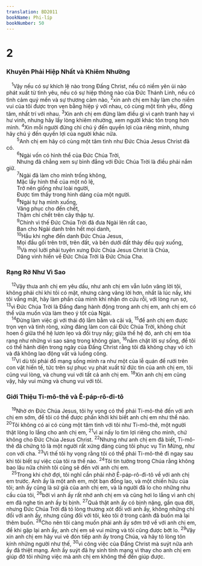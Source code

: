 ```yaml
---
translation: BD2011
bookName: Phi-líp 
bookNumber: 50
---
```


<div class="title"><h1>2</h1><h3>Khuyên Phải Hiệp Nhất và Khiêm Nhường</h3></div>
<span class="verse phi_2_1"> <sup>1</sup>Vậy nếu có sự khích lệ nào trong Ðấng Christ, nếu có niềm yên ủi nào phát xuất từ tình yêu, nếu có sự hiệp thông nào của Ðức Thánh Linh, nếu có tình cảm quý mến và sự thương cảm nào, </span>
<span class="verse phi_2_2"><sup>2</sup>xin anh chị em hãy làm cho niềm vui của tôi được trọn vẹn bằng hiệp ý với nhau, có cùng một tình yêu, đồng tâm, nhất trí với nhau. </span>
<span class="verse phi_2_3"><sup>3</sup>Xin anh chị em đừng làm điều gì vì cạnh tranh hay vì hư vinh, nhưng hãy lấy lòng khiêm nhường, xem người khác tôn trọng hơn mình. </span>
<span class="verse phi_2_4"><sup>4</sup>Xin mỗi người đừng chỉ chú ý đến quyền lợi của riêng mình, nhưng hãy chú ý đến quyền lợi của người khác nữa.<br/></span>
<span class="verse phi_2_5">  <sup>5</sup>Anh chị em hãy có cùng một tâm tình như Ðức Chúa Jesus Christ đã có.<br/></span>
<span class="verse phi_2_6">  <sup>6</sup>Ngài vốn có hình thể của Ðức Chúa Trời, <br/>  Nhưng đã chẳng xem sự bình đẳng với Ðức Chúa Trời là điều phải nắm giữ. <br/></span>
<span class="verse phi_2_7">  <sup>7</sup>Ngài đã làm cho mình trống không, <br/>  Mặc lấy hình thể của một nô lệ,<br/>  Trở nên giống như loài người, <br/>  Ðược tìm thấy trong hình dáng của một người.<br/></span>
<span class="verse phi_2_8">  <sup>8</sup>Ngài tự hạ mình xuống, <br/>  Vâng phục cho đến chết, <br/>  Thậm chí chết trên cây thập tự. <br/></span>
<span class="verse phi_2_9">  <sup>9</sup>Chính vì thế Ðức Chúa Trời đã đưa Ngài lên rất cao, <br/>  Ban cho Ngài danh trên hết mọi danh, <br/></span>
<span class="verse phi_2_10">  <sup>10</sup>Hầu khi nghe đến danh Ðức Chúa Jesus, <br/>  Mọi đầu gối trên trời, trên đất, và bên dưới đất thảy đều quỳ xuống, <br/></span>
<span class="verse phi_2_11">  <sup>11</sup>Và mọi lưỡi phải tuyên xưng Ðức Chúa Jesus Christ là Chúa, <br/>  Dâng vinh hiển về Ðức Chúa Trời là Đức Chúa Cha.<br/></span>
<div class="title"><h3>Rạng Rỡ Như Vì Sao</h3></div>
<span class="verse phi_2_12"> <sup>12</sup>Vậy thưa anh chị em yêu dấu, như anh chị em vẫn luôn vâng lời tôi, không phải chỉ khi tôi có mặt, nhưng càng vâng lời hơn, nhất là lúc nầy, khi tôi vắng mặt, hãy làm phần của mình khi nhận ơn cứu rỗi, với lòng run sợ, </span>
<span class="verse phi_2_13"><sup>13</sup>vì Ðức Chúa Trời là Ðấng đang hành động trong anh chị em, anh chị em có thể vừa muốn vừa làm theo ý tốt của Ngài.<br/></span>
<span class="verse phi_2_14"> <sup>14</sup>Ðừng làm việc gì với thái độ lằm bằm và cãi vã, </span>
<span class="verse phi_2_15"><sup>15</sup>để anh chị em được trọn vẹn và tinh ròng, xứng đáng làm con cái Ðức Chúa Trời, không chút hoen ố giữa thế hệ lươn lẹo và đồi trụy nầy; giữa thế hệ đó, anh chị em tỏa rạng như những vì sao sáng trong không gian, </span>
<span class="verse phi_2_16"><sup>16</sup>nắm chặt lời sự sống, để tôi có thể hãnh diện trong ngày của Ðấng Christ rằng tôi đã không chạy vô ích và đã không lao động vất vả luống công.<br/></span>
<span class="verse phi_2_17"> <sup>17</sup>Ví dù tôi phải đổ mạng sống mình ra như một của lễ quán để rưới trên con vật hiến tế, tức trên sự phục vụ phát xuất từ đức tin của anh chị em, tôi cũng vui lòng, và chung vui với tất cả anh chị em. </span>
<span class="verse phi_2_18"><sup>18</sup>Xin anh chị em cũng vậy, hãy vui mừng và chung vui với tôi.<br/></span>
<div class="title"><h3>Giới Thiệu Ti-mô-thê và Ê-páp-rô-đi-tô</h3></div>
<span class="verse phi_2_19"> <sup>19</sup>Nhờ ơn Ðức Chúa Jesus, tôi hy vọng có thể phái Ti-mô-thê đến với anh chị em sớm, để tôi có thể được phấn khởi khi biết anh chị em như thể nào. </span>
<span class="verse phi_2_20"><sup>20</sup>Tôi không có ai có cùng một tâm tình với tôi như Ti-mô-thê, một người thật lòng lo lắng cho anh chị em, </span>
<span class="verse phi_2_21"><sup>21</sup>vì ai nấy lo tìm lợi riêng cho mình, chứ không cho Ðức Chúa Jesus Christ. </span>
<span class="verse phi_2_22"><sup>22</sup>Nhưng như anh chị em đã biết, Ti-mô-thê đã chứng tỏ là một người rất xứng đáng cùng tôi phục vụ Tin Mừng, như con với cha. </span>
<span class="verse phi_2_23"><sup>23</sup>Vì thế tôi hy vọng rằng tôi có thể phái Ti-mô-thê đi ngay sau khi tôi biết sự việc của tôi ra thế nào. </span>
<span class="verse phi_2_24"><sup>24</sup>Tôi tin tưởng trong Chúa rằng không bao lâu nữa chính tôi cũng sẽ đến với anh chị em. <br/></span>
<span class="verse phi_2_25"> <sup>25</sup>Trong khi chờ đợi, tôi nghĩ cần phải nhờ Ê-páp-rô-đi-tô về với anh chị em trước. Anh ấy là một anh em, một bạn đồng lao, và một chiến hữu của tôi; anh ấy cũng là sứ giả của anh chị em, và là người đã lo cho những nhu cầu của tôi, </span>
<span class="verse phi_2_26"><sup>26</sup>bởi vì anh ấy rất nhớ anh chị em và cũng hơi lo lắng vì anh chị em đã nghe tin anh ấy bị bịnh. </span>
<span class="verse phi_2_27"><sup>27</sup>Quả thật anh ấy có bịnh nặng, gần qua đời, nhưng Ðức Chúa Trời đã tỏ lòng thương xót đối với anh ấy, không những chỉ đối với anh ấy, nhưng cũng đối với tôi, kẻo tôi ở trong cảnh đã buồn mà lại thêm buồn. </span>
<span class="verse phi_2_28"><sup>28</sup>Cho nên tôi càng muốn phái anh ấy sớm trở về với anh chị em, để khi gặp lại anh ấy, anh chị em sẽ vui mừng và tôi cũng được bớt lo. </span>
<span class="verse phi_2_29"><sup>29</sup>Vậy xin anh chị em hãy vui vẻ đón tiếp anh ấy trong Chúa, và hãy tỏ lòng tôn kính những người như thế, </span>
<span class="verse phi_2_30"><sup>30</sup>vì công việc của Ðấng Christ mà suýt nữa anh ấy đã thiệt mạng. Anh ấy suýt đã hy sinh tính mạng vì thay cho anh chị em giúp đỡ tôi những việc mà anh chị em không thể đến giúp được.<br/></span>
